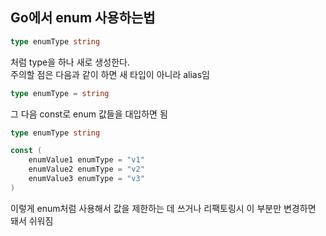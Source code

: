 ## Go에서 enum 사용하는법
```Go
type enumType string
```
처럼 type을 하나 새로 생성한다.  
주의할 점은 다음과 같이 하면 새 타입이 아니라 alias임
```Go
type enumType = string
```
그 다음 const로 enum 값들을 대입하면 됨
```Go
type enumType string

const (
    enumValue1 enumType = "v1"
    enumValue2 enumType = "v2"
    enumValue3 enumType = "v3"
)
```
이렇게 enum처럼 사용해서 값을 제한하는 데 쓰거나 리팩토링시 이 부분만 변경하면 돼서 쉬워짐